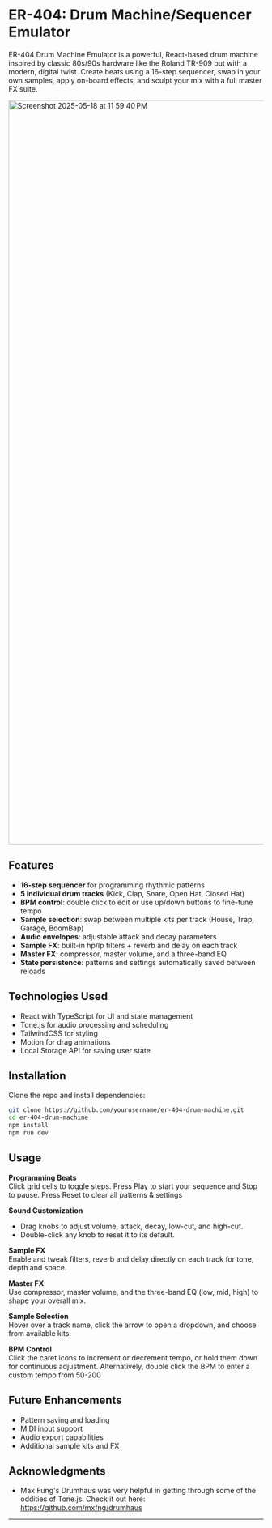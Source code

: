 # ER-404: Drum Machine/Sequencer Emulator

ER-404 Drum Machine Emulator is a powerful, React-based drum machine inspired by classic 80s/90s hardware like the Roland TR-909 but with a modern, digital twist. Create beats using a 16-step sequencer, swap in your own samples, apply on-board effects, and sculpt your mix with a full master FX suite.

<img width="1470" alt="Screenshot 2025-05-18 at 11 59 40 PM" src="https://github.com/user-attachments/assets/8e0280a9-b13f-40cd-af78-13d157ca8daf" />

## Features

- **16-step sequencer** for programming rhythmic patterns  
- **5 individual drum tracks** (Kick, Clap, Snare, Open Hat, Closed Hat)  
- **BPM control**: double click to edit or use up/down buttons to fine-tune tempo  
- **Sample selection**: swap between multiple kits per track (House, Trap, Garage, BoomBap)
- **Audio envelopes**: adjustable attack and decay parameters  
- **Sample FX**: built-in hp/lp filters + reverb and delay on each track  
- **Master FX**: compressor, master volume, and a three-band EQ  
- **State persistence**: patterns and settings automatically saved between reloads

## Technologies Used

- React with TypeScript for UI and state management  
- Tone.js for audio processing and scheduling  
- TailwindCSS for styling
- Motion for drag animations
- Local Storage API for saving user state  

## Installation

Clone the repo and install dependencies:

```bash
git clone https://github.com/yourusername/er-404-drum-machine.git
cd er-404-drum-machine
npm install
npm run dev
```

## Usage

**Programming Beats**  
Click grid cells to toggle steps. Press Play to start your sequence and Stop to pause. Press Reset to clear all patterns & settings

**Sound Customization**  
- Drag knobs to adjust volume, attack, decay, low-cut, and high-cut.  
- Double-click any knob to reset it to its default.  

**Sample FX**  
Enable and tweak filters, reverb and delay directly on each track for tone, depth and space.

**Master FX**  
Use compressor, master volume, and the three-band EQ (low, mid, high) to shape your overall mix.

**Sample Selection**  
Hover over a track name, click the arrow to open a dropdown, and choose from available kits.

**BPM Control**  
Click the caret icons to increment or decrement tempo, or hold them down for continuous adjustment. Alternatively, double click the BPM to enter a custom tempo from 50-200

## Future Enhancements

- Pattern saving and loading  
- MIDI input support  
- Audio export capabilities  
- Additional sample kits and FX  

## Acknowledgments

- Max Fung's Drumhaus was very helpful in getting through some of the oddities of Tone.js. Check it out here: https://github.com/mxfng/drumhaus 

---




